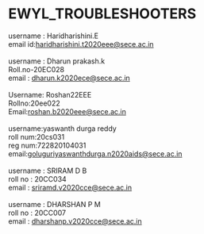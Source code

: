 # EWYL_TROUBLESHOOTERS
username : Haridharishini.E<br>
email id:haridharishini.t2020eee@sece.ac.in<br><br>
username : Dharun prakash.k<br>
Roll.no-20EC028 <br>
email : dharun.k2020ece@sece.ac.in<br><br>
Username: Roshan22EEE<br>
Rollno:20ee022<br>
Email:roshan.b2020eee@sece.ac.in<br><br>
username:yaswanth durga reddy<br> 
roll num:20cs031<br>
reg num:722820104031<br>
email:goluguriyaswanthdurga.n2020aids@sece.ac.in <br><br>
username : SRIRAM D B <br>
roll no : 20CC034 <br>
email : sriramd.v2020cce@sece.ac.in <br><br>
username : DHARSHAN  P M <br>
roll no : 20CC007 <br>
email : dharshanp.v2020cce@sece.ac.in <br><br>